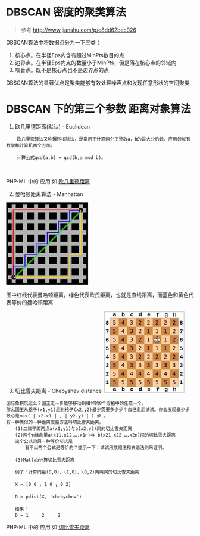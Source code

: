 # DBSCAN  密度的聚类算法

> 参考 http://www.jianshu.com/p/e8dd62bec026

DBSCAN算法中将数据点分为一下三类：

1.  核心点。在半径Eps内含有超过MinPts数目的点
2.  边界点。在半径Eps内点的数量小于MinPts，但是落在核心点的邻域内
3.  噪音点。既不是核心点也不是边界点的点


DBSCAN算法的显著优点是聚类能够有效处理噪声点和发现任意形状的空间聚类.

# DBSCAN 下的第三个参数 距离对象算法

1. 欧几里德距离(默认) - Euclidean

```
    欧几里德算法又称辗转相除法，是指用于计算两个正整数a，b的最大公约数。应用领域有数学和计算机两个方面。
    
    计算公式gcd(a,b) = gcd(b,a mod b)。
    
    
```
  PHP-ML 中的 应用 如 [欧几里德距离](./euclidean.php)
  
2. 曼哈顿距离算法 - Manhattan

![](./image/mh.jpg)

图中红线代表曼哈顿距离，绿色代表欧氏距离，也就是直线距离，而蓝色和黄色代表等价的曼哈顿距离
    
3. 切比雪夫距离 - Chebyshev distance 
![](./image/qb.jpg)
```
国际象棋玩过么？国王走一步能够移动到相邻的8个方格中的任意一个。
那么国王从格子(x1,y1)走到格子(x2,y2)最少需要多少步？自己走走试试。你会发现最少步数总是max( | x2-x1 | , | y2-y1 | ) 步 。
有一种类似的一种距离度量方法叫切比雪夫距离。
　　(1)二维平面两点a(x1,y1)与b(x2,y2)间的切比雪夫距离
　　(2)两个n维向量a(x11,x12,…,x1n)与 b(x21,x22,…,x2n)间的切比雪夫距离
　　这个公式的另一种等价形式是
       看不出两个公式是等价的？提示一下：试试用放缩法和夹逼法则来证明。

　　(3)Matlab计算切比雪夫距离

　　例子：计算向量(0,0)、(1,0)、(0,2)两两间的切比雪夫距离

　　X = [0 0 ; 1 0 ; 0 2]

　　D = pdist(X, 'chebychev')

　　结果：
　　D = 1     2     2

```
  PHP-ML 中的 应用 如 [切比雪夫距离](./euclidean.php)
